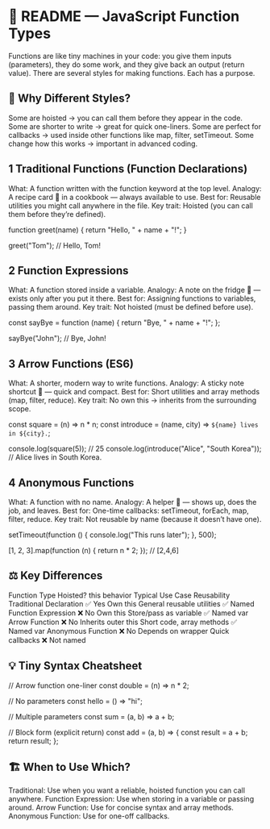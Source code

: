 # 📘 README — JavaScript Function Types
Functions are like tiny machines in your code: you give them inputs (parameters), they do some work, and they give back an output (return value). There are several styles for making functions. Each has a purpose.

## 🔹 Why Different Styles?
Some are hoisted → you can call them before they appear in the code.
Some are shorter to write → great for quick one-liners.
Some are perfect for callbacks → used inside other functions like map, filter, setTimeout.
Some change how this works → important in advanced coding.
## 1 Traditional Functions (Function Declarations)
What: A function written with the function keyword at the top level.
Analogy: A recipe card 📜 in a cookbook — always available to use.
Best for: Reusable utilities you might call anywhere in the file.
Key trait: Hoisted (you can call them before they’re defined).

function greet(name) {
  return "Hello, " + name + "!";
}

greet("Tom"); // Hello, Tom!
## 2 Function Expressions
What: A function stored inside a variable.
Analogy: A note on the fridge 📝 — exists only after you put it there.
Best for: Assigning functions to variables, passing them around.
Key trait: Not hoisted (must be defined before use).

const sayBye = function (name) {
  return "Bye, " + name + "!";
};

sayBye("John"); // Bye, John!
## 3 Arrow Functions (ES6)
What: A shorter, modern way to write functions.
Analogy: A sticky note shortcut 📌 — quick and compact.
Best for: Short utilities and array methods (map, filter, reduce).
Key trait: No own this → inherits from the surrounding scope.

const square = (n) => n * n;
const introduce = (name, city) => `${name} lives in ${city}.`;

console.log(square(5)); // 25
console.log(introduce("Alice", "South Korea")); // Alice lives in South Korea.
## 4 Anonymous Functions
What: A function with no name.
Analogy: A helper 👷 — shows up, does the job, and leaves.
Best for: One-time callbacks: setTimeout, forEach, map, filter, reduce.
Key trait: Not reusable by name (because it doesn’t have one).

setTimeout(function () {
  console.log("This runs later");
}, 500);

[1, 2, 3].map(function (n) {
  return n * 2;
}); // [2,4,6]
## ⚖️ Key Differences
Function Type	Hoisted?	this behavior	Typical Use Case	Reusability
Traditional Declaration	✅ Yes	Own this	General reusable utilities	✅ Named
Function Expression	❌ No	Own this	Store/pass as variable	✅ Named var
Arrow Function	❌ No	Inherits outer this	Short code, array methods	✅ Named var
Anonymous Function	❌ No	Depends on wrapper	Quick callbacks	❌ Not named
## 💡 Tiny Syntax Cheatsheet
// Arrow function one-liner
const double = (n) => n * 2;

// No parameters
const hello = () => "hi";

// Multiple parameters
const sum = (a, b) => a + b;

// Block form (explicit return)
const add = (a, b) => {
  const result = a + b;
  return result;
};
## 🏗️ When to Use Which?
Traditional: Use when you want a reliable, hoisted function you can call anywhere.
Function Expression: Use when storing in a variable or passing around.
Arrow Function: Use for concise syntax and array methods.
Anonymous Function: Use for one-off callbacks.
